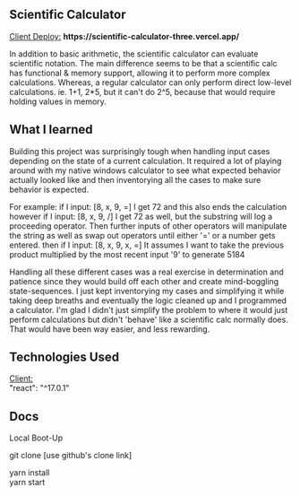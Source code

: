 <h2>Scientific Calculator</h2>
<ins>Client Deploy:</ins> <b>https://scientific-calculator-three.vercel.app/</b>
<p>In addition to basic arithmetic, the scientific calculator can evaluate scientific notation. The main difference seems to be that a scientific calc has functional & memory support, allowing it to perform more complex calculations. Whereas, a regular calculator can only perform direct low-level calculations. ie. 1+1, 2*5, but it can't do 2^5, because that would require holding values in memory. </p>

<h2>What I learned</h2>

Building this project was surprisingly tough when handling input cases depending on the state of a current calculation. It required a lot of playing around with my native windows calculator to see what expected behavior actually looked like and then inventorying all the cases to make sure behavior is expected. 

For example: 
if I input: [8, x, 9, =]
I get 72 and this also ends the calculation
however if I input:  [8, x, 9, /]
I get 72 as well, but the substring will log a proceeding operator. Then further inputs of other operators will manipulate the string as well as swap out operators until either '=' or a number gets entered. 
then if I input: [8, x, 9, x, =]
It assumes I want to take the previous product multiplied by the most recent input '9' to generate 5184

Handling all these different cases was a real exercise in determination and patience since they would build off each other and create mind-boggling state-sequences. I just kept inventorying my cases and simplifying it while taking deep breaths and eventually the logic cleaned up and I programmed a calculator. I'm glad I didn't just simplify the problem to where it would just perform calculations but didn't 'behave' like a scientific calc normally does. That would have been way easier, and less rewarding.

<h2>Technologies Used</h2>
<ins>Client:</ins> <br/>
"react": "^17.0.1"<br />

<h2>Docs</h2>
Local Boot-Up

git clone [use github's clone link]

yarn install<br/>
yarn start
